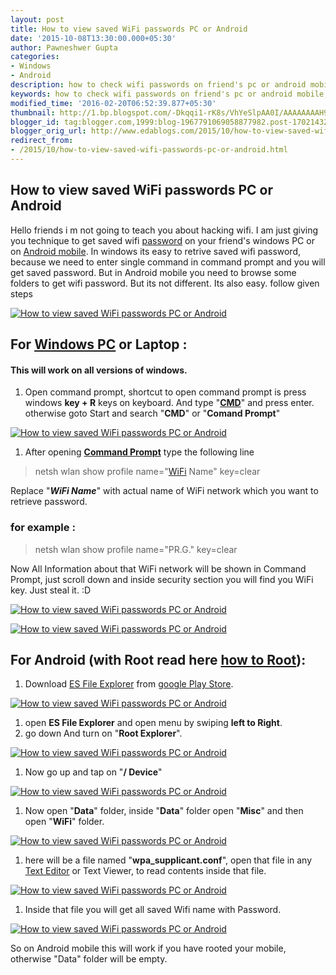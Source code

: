 ```yaml
---
layout: post
title: How to view saved WiFi passwords PC or Android
date: '2015-10-08T13:30:00.000+05:30'
author: Pawneshwer Gupta
categories:
- Windows
- Android
description: how to check wifi passwords on friend's pc or android mobile, command to get saved network passwords in windows,view saved wifi passwords, view connected wifi
keywords: how to check wifi passwords on friend's pc or android mobile, command to get saved network passwords in windows,view saved wifi passwords, view connected wifi
modified_time: '2016-02-20T06:52:39.877+05:30'
thumbnail: http://1.bp.blogspot.com/-Dkqqi1-rK8s/VhYeSlpAA0I/AAAAAAAAH9A/GJps5_77rdI/s72-c/how-to-view-saved-wifi-passwords-pc-or-android-logo.png
blogger_id: tag:blogger.com,1999:blog-1967791069058877982.post-1702143247202992112
blogger_orig_url: http://www.edablogs.com/2015/10/how-to-view-saved-wifi-passwords-pc-or-android.html
redirect_from:
- /2015/10/how-to-view-saved-wifi-passwords-pc-or-android.html
---
```



## How to view saved WiFi passwords PC or Android

Hello friends i m not going to teach you about hacking wifi. I am just giving you technique to get saved wifi [password](http://en.wikipedia.org/wiki/Password "Password") on your friend's windows PC or on [Android mobile](http://code.google.com/android/ "Android"). In windows its easy to retrive saved wifi password, because we need to enter single command in command prompt and you will get saved password. But in Android mobile you need to browse some folders to get wifi password. But its not different. Its also easy. follow given steps

[![How to view saved WiFi passwords PC or Android](http://1.bp.blogspot.com/-Dkqqi1-rK8s/VhYeSlpAA0I/AAAAAAAAH9A/GJps5_77rdI/s1600/how-to-view-saved-wifi-passwords-pc-or-android-logo.png "How to view saved WiFi passwords PC or Android")](http://1.bp.blogspot.com/-Dkqqi1-rK8s/VhYeSlpAA0I/AAAAAAAAH9A/GJps5_77rdI/s1600/how-to-view-saved-wifi-passwords-pc-or-android-logo.png)

## For [Windows PC](http://en.wikipedia.org/wiki/Microsoft_Windows "Microsoft Windows") or Laptop :

#### This will work on all versions of windows.

1.  Open command prompt, shortcut to open command prompt is press windows **key + R** keys on keyboard. And type "[**CMD**](http://en.wikipedia.org/wiki/Batch_file "Batch file")" and press enter. otherwise goto Start and search "**CMD**" or "**Comand Prompt**"

[![How to view saved WiFi passwords PC or Android](http://3.bp.blogspot.com/--VqeUBa8vhU/VhYeWIiiZqI/AAAAAAAAH-A/LIuCVILin34/s320/how-to-view-saved-wifi-passwords-pc-or-android1.png "How to view saved WiFi passwords PC or Android")](http://3.bp.blogspot.com/--VqeUBa8vhU/VhYeWIiiZqI/AAAAAAAAH-A/LIuCVILin34/s1600/how-to-view-saved-wifi-passwords-pc-or-android1.png)

1.  After opening [**Command Prompt**](http://en.wikipedia.org/wiki/Command_Prompt "Command Prompt") type the following line

> netsh wlan show profile name="[WiFi](http://en.wikipedia.org/wiki/Wi-Fi "Wi-Fi") Name" key=clear 

Replace "**_WiFi Name_**" with actual name of WiFi network which you want to retrieve password.  

### for example :

> netsh wlan show profile name="PR.G." key=clear 

Now All Information about that WiFi network will be shown in Command Prompt, just scroll down and inside security section you will find you WiFi key. Just steal it. :D  

[![How to view saved WiFi passwords PC or Android](http://2.bp.blogspot.com/-46n32JUs728/VhYeV0OWcfI/AAAAAAAAH-E/LNFrqPhszyc/s320/how-to-view-saved-wifi-passwords-pc-or-android2.png "How to view saved WiFi passwords PC or Android")](http://2.bp.blogspot.com/-46n32JUs728/VhYeV0OWcfI/AAAAAAAAH-E/LNFrqPhszyc/s1600/how-to-view-saved-wifi-passwords-pc-or-android2.png)

[![How to view saved WiFi passwords PC or Android](http://1.bp.blogspot.com/-Q9txPUW_rrQ/VhYeWGsXH2I/AAAAAAAAH-I/KM-ijLZGP78/s320/how-to-view-saved-wifi-passwords-pc-or-android3.png "How to view saved WiFi passwords PC or Android")](http://1.bp.blogspot.com/-Q9txPUW_rrQ/VhYeWGsXH2I/AAAAAAAAH-I/KM-ijLZGP78/s1600/how-to-view-saved-wifi-passwords-pc-or-android3.png)

## For Android (with Root read here [how to Root](https://www.google.com/url?q=http://www.xdablogs.com/2015/02/what-is-root-advantages-and.html&sa=U&ved=0CAgQFjABahUKEwjFouvYsbLIAhWJOogKHdlHC4Y&client=internal-uds-cse&usg=AFQjCNENxbyS1FLFH9kyG-wx6-AP-NdtHg)):

1.  Download [ES File Explorer](https://play.google.com/store/apps/details?id=com.estrongs.android.pop) from [google Play Store](http://en.wikipedia.org/wiki/Google_Play "Google Play").

[![How to view saved WiFi passwords PC or Android](http://1.bp.blogspot.com/-2TN0XOLoiH4/VhYeSMUySQI/AAAAAAAAH9I/BdT9K3sC988/s320/how-to-view-saved-wifi-passwords-pc-or-android-mobile.png "How to view saved WiFi passwords PC or Android")](http://1.bp.blogspot.com/-2TN0XOLoiH4/VhYeSMUySQI/AAAAAAAAH9I/BdT9K3sC988/s1600/how-to-view-saved-wifi-passwords-pc-or-android-mobile.png)

1.  open **ES File Explorer** and open menu by swiping **left to Right**.
2.  go down And turn on "**Root Explorer**".

[![How to view saved WiFi passwords PC or Android](http://1.bp.blogspot.com/-T0nIz2eLhP8/VhYeStEi5-I/AAAAAAAAH9U/w1hpe9PgFJI/s320/how-to-view-saved-wifi-passwords-pc-or-android-mobile2.png "How to view saved WiFi passwords PC or Android")](http://1.bp.blogspot.com/-T0nIz2eLhP8/VhYeStEi5-I/AAAAAAAAH9U/w1hpe9PgFJI/s1600/how-to-view-saved-wifi-passwords-pc-or-android-mobile2.png)

1.  Now go up and tap on "**/ Device**"

[![How to view saved WiFi passwords PC or Android](http://2.bp.blogspot.com/--ZAzC8gqmvQ/VhYeTUbgGvI/AAAAAAAAH9c/gfg3B3XRlVE/s320/how-to-view-saved-wifi-passwords-pc-or-android-mobile3.png "How to view saved WiFi passwords PC or Android")](http://2.bp.blogspot.com/--ZAzC8gqmvQ/VhYeTUbgGvI/AAAAAAAAH9c/gfg3B3XRlVE/s1600/how-to-view-saved-wifi-passwords-pc-or-android-mobile3.png)

1.  Now open "**Data**" folder, inside "**Data**" folder open "**Misc**" and then open "**WiFi**" folder.

[![How to view saved WiFi passwords PC or Android](http://4.bp.blogspot.com/-mILnm3qVtCg/VhYeTrqsjzI/AAAAAAAAH9o/9bhgC9o6PYM/s320/how-to-view-saved-wifi-passwords-pc-or-android-mobile4.png "How to view saved WiFi passwords PC or Android")](http://4.bp.blogspot.com/-mILnm3qVtCg/VhYeTrqsjzI/AAAAAAAAH9o/9bhgC9o6PYM/s1600/how-to-view-saved-wifi-passwords-pc-or-android-mobile4.png)

1.  here will be a file named "**wpa_supplicant.conf**", open that file in any [Text Editor](http://en.wikipedia.org/wiki/Text_editor "Text editor") or Text Viewer, to read contents inside that file.

[![How to view saved WiFi passwords PC or Android](http://3.bp.blogspot.com/-A1BoqMX9Bvc/VhYeT7FgHYI/AAAAAAAAH9s/KGdWOC_TwZw/s320/how-to-view-saved-wifi-passwords-pc-or-android-mobile5.png "How to view saved WiFi passwords PC or Android")](http://3.bp.blogspot.com/-A1BoqMX9Bvc/VhYeT7FgHYI/AAAAAAAAH9s/KGdWOC_TwZw/s1600/how-to-view-saved-wifi-passwords-pc-or-android-mobile5.png)

1.  Inside that file you will get all saved Wifi name with Password.

[![How to view saved WiFi passwords PC or Android](http://3.bp.blogspot.com/-mmiTp4ZRT2c/VhYeUWLF1MI/AAAAAAAAH9w/a1ioGihoIpM/s320/how-to-view-saved-wifi-passwords-pc-or-android-mobile6.png "How to view saved WiFi passwords PC or Android")](http://3.bp.blogspot.com/-mmiTp4ZRT2c/VhYeUWLF1MI/AAAAAAAAH9w/a1ioGihoIpM/s1600/how-to-view-saved-wifi-passwords-pc-or-android-mobile6.png)

So on Android mobile this will work if you have rooted your mobile, otherwise "Data" folder will be empty.